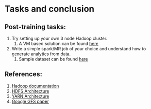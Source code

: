 # Tasks and conclusion

## Post-training tasks:

1. Try setting up your own 3 node Hadoop cluster. 
    1. A VM based solution can be found [here](http://hortonworks.com/wp-content/uploads/2015/04/Import_on_VBox_4_07_2015.pdf)
2. Write a simple spark/MR job of your choice and understand how to generate analytics from data.
    1. Sample dataset can be found [here](https://grouplens.org/datasets/movielens/)

## References:
1. [Hadoop documentation](http://hadoop.apache.org/docs/current/)
2. [HDFS Architecture](http://hadoop.apache.org/docs/current/hadoop-project-dist/hadoop-hdfs/HdfsDesign.html)
3. [YARN Architecture](http://hadoop.apache.org/docs/current/hadoop-yarn/hadoop-yarn-site/YARN.html)
4. [Google GFS paper](https://storage.googleapis.com/pub-tools-public-publication-data/pdf/035fc972c796d33122033a0614bc94cff1527999.pdf)
